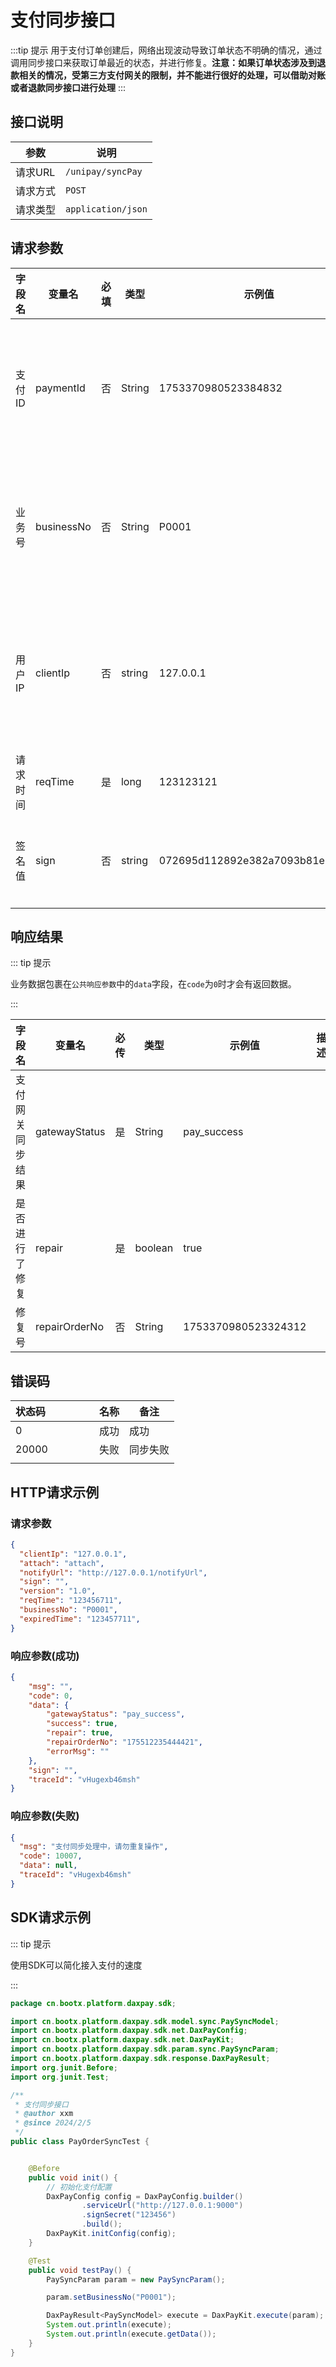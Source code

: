 # 支付同步接口
:::tip 提示
用于支付订单创建后，网络出现波动导致订单状态不明确的情况，通过调用同步接口来获取订单最近的状态，并进行修复。**注意：如果订单状态涉及到退款相关的情况，受第三方支付网关的限制，并不能进行很好的处理，可以借助对账或者退款同步接口进行处理**
:::

## 接口说明

| 参数    | 说明                 |
|-------|--------------------|
| 请求URL | `/unipay/syncPay`  |
| 请求方式  | `POST`             |
| 请求类型  | `application/json` |

## 请求参数

| 字段名<img width=70/> | 变量名        | 必填 | 类型     | 示例值                              | 描述<img width=200/>              |
|--------------------|------------|----|--------|----------------------------------|---------------------------------|
| 支付ID               | paymentId  | 否  | String | 1753370980523384832              | 支付ID和业务号不能同时为空，同时传输时以支付ID优先     |
| 业务号                | businessNo | 否  | String | P0001                            | 支付ID和业务号不能同时为空，同时传输时以支付ID优先     |
| 用户IP               | clientIp   | 否  | string | 127.0.0.1                        | 支持IpV4和IpV6，部分支付通道要求必填，如调用微信支付时 |
| 请求时间               | reqTime    | 是  | long   | 123123121                        | 使用时间戳(秒级)                       |
| 签名值                | sign       | 否  | string | 072695d112892e382a7093b81e6a52af | 如果在后台系统中开启验签选项后必填               |

## 响应结果

::: tip 提示

业务数据包裹在`公共响应参数`中的`data`字段，在`code`为`0`时才会有返回数据。

:::

| 字段名<img width=70/> | 变量名           | 必传 | 类型      | 示例值                 | 描述 |
|--------------------|---------------|----|---------|---------------------|----|
| 支付网关同步结果           | gatewayStatus | 是  | String  | pay_success         |    |
| 是否进行了修复            | repair        | 是  | boolean | true                |    |
| 修复号                | repairOrderNo | 否  | String  | 1753370980523324312 |    |

## 错误码

| 状态码<img width=70/> | 名称 | 备注   |
|--------------------|----|------|
| 0                  | 成功 | 成功   |
| 20000              | 失败 | 同步失败 |
|                    |    |      |


## HTTP请求示例

### 请求参数
```json
{
  "clientIp": "127.0.0.1",
  "attach": "attach",
  "notifyUrl": "http://127.0.0.1/notifyUrl",
  "sign": "",
  "version": "1.0",
  "reqTime": "123456711",
  "businessNo": "P0001",
  "expiredTime": "123457711",
}
```

### 响应参数(成功)

```json
{
	"msg": "",
	"code": 0,
    "data": {
		"gatewayStatus": "pay_success",
		"success": true,
		"repair": true,
		"repairOrderNo": "175512235444421",
		"errorMsg": ""
	},
	"sign": "",
	"traceId": "vHugexb46msh"
}
```

### 响应参数(失败)

```json
{
  "msg": "支付同步处理中，请勿重复操作",
  "code": 10007,
  "data": null,
  "traceId": "vHugexb46msh"
}
```




## SDK请求示例

::: tip 提示

使用SDK可以简化接入支付的速度

:::

```java
package cn.bootx.platform.daxpay.sdk;

import cn.bootx.platform.daxpay.sdk.model.sync.PaySyncModel;
import cn.bootx.platform.daxpay.sdk.net.DaxPayConfig;
import cn.bootx.platform.daxpay.sdk.net.DaxPayKit;
import cn.bootx.platform.daxpay.sdk.param.sync.PaySyncParam;
import cn.bootx.platform.daxpay.sdk.response.DaxPayResult;
import org.junit.Before;
import org.junit.Test;

/**
 * 支付同步接口
 * @author xxm
 * @since 2024/2/5
 */
public class PayOrderSyncTest {


    @Before
    public void init() {
        // 初始化支付配置
        DaxPayConfig config = DaxPayConfig.builder()
                .serviceUrl("http://127.0.0.1:9000")
                .signSecret("123456")
                .build();
        DaxPayKit.initConfig(config);
    }

    @Test
    public void testPay() {
        PaySyncParam param = new PaySyncParam();

        param.setBusinessNo("P0001");

        DaxPayResult<PaySyncModel> execute = DaxPayKit.execute(param);
        System.out.println(execute);
        System.out.println(execute.getData());
    }
}
```

